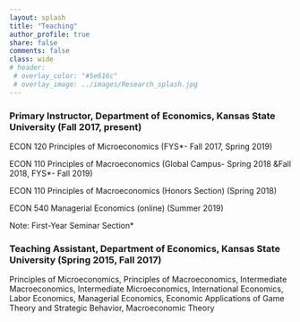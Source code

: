 ```yaml
---
layout: splash
title: "Teaching"
author_profile: true
share: false 
comments: false
class: wide 
# header:
 # overlay_color: "#5e616c"
 # overlay_image: ../images/Research_splash.jpg
---
```



### Primary Instructor, Department of Economics, Kansas State University (Fall 2017, present)

ECON 120 Principles of Microeconomics (FYS*- Fall 2017, Spring 2019)

ECON 110 Principles of Macroeconomics (Global Campus- Spring 2018 &Fall 2018, FYS*- Fall 2019)

ECON 110 Principles of Macroeconomics (Honors Section) (Spring 2018)

ECON 540 Managerial Economics (online) (Summer 2019)

Note: First-Year Seminar Section*


### Teaching Assistant, Department of Economics, Kansas State University (Spring 2015, Fall 2017)

Principles of Microeconomics, Principles of Macroeconomics, Intermediate Macroeconomics, 
Intermediate Microeconomics, International Economics, Labor Economics, Managerial Economics,
Economic Applications of Game Theory and Strategic Behavior, Macroeconomic Theory

